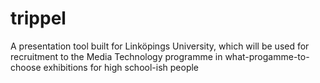 # trippel
A presentation tool built for Linköpings University, which will be used for recruitment to the Media Technology programme in what-progamme-to-choose exhibitions for high school-ish people
